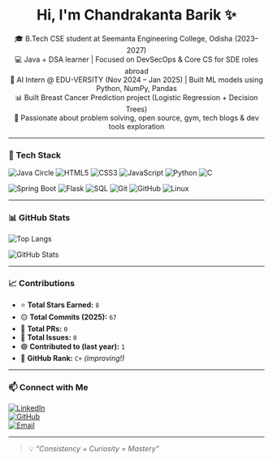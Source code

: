 <h1 align="center">Hi, I'm Chandrakanta Barik ✨</h1>

<p align="center">
🎓 B.Tech CSE student at Seemanta Engineering College, Odisha (2023–2027) <br/>
💻 Java + DSA learner | Focused on DevSecOps & Core CS for SDE roles abroad <br/>
🤖 AI Intern @ EDU-VERSITY (Nov 2024 – Jan 2025) | Built ML models using Python, NumPy, Pandas <br/>
📊 Built Breast Cancer Prediction project (Logistic Regression + Decision Trees) <br/>
🧠 Passionate about problem solving, open source, gym, tech blogs & dev tools exploration
</p>

---

### 🧰 Tech Stack

![Java Circle](https://img.shields.io/badge/Java-Circle-orange?style=for-the-badge&logo=openjdk&logoColor=white&labelColor=black)
![HTML5](https://img.shields.io/badge/HTML5-E34F26?style=for-the-badge&logo=html5&logoColor=white)
![CSS3](https://img.shields.io/badge/CSS3-1572B6?style=for-the-badge&logo=css3&logoColor=white)
![JavaScript](https://img.shields.io/badge/JavaScript-F7DF1E?style=for-the-badge&logo=javascript&logoColor=black)
![Python](https://img.shields.io/badge/Python-3776AB?style=for-the-badge&logo=python&logoColor=white)
![C](https://img.shields.io/badge/C-00599C?style=for-the-badge&logo=c&logoColor=white)

![Spring Boot](https://img.shields.io/badge/Spring_Boot-6DB33F?style=for-the-badge&logo=springboot&logoColor=white)
![Flask](https://img.shields.io/badge/Flask-000000?style=for-the-badge&logo=flask&logoColor=white)
![SQL](https://img.shields.io/badge/SQL-CC2927?style=for-the-badge&logo=postgresql&logoColor=white)
![Git](https://img.shields.io/badge/Git-F05032?style=for-the-badge&logo=git&logoColor=white)
![GitHub](https://img.shields.io/badge/GitHub-121013?style=for-the-badge&logo=github&logoColor=white)
![Linux](https://img.shields.io/badge/Linux-FCC624?style=for-the-badge&logo=linux&logoColor=black)

---

### 📊 GitHub Stats

![Top Langs](https://github-readme-stats.vercel.app/api/top-langs/?username=Secret371&layout=compact&theme=tokyonight)
  
![GitHub Stats](https://github-readme-stats.vercel.app/api?username=Secret371&show_icons=true&theme=tokyonight&count_private=true)

---

### 📈 Contributions

- ⭐ **Total Stars Earned:** `8`
- 🟡 **Total Commits (2025):** `67`
- 🔵 **Total PRs:** `0`
- 🔴 **Total Issues:** `0`
- 🟣 **Contributed to (last year):** `1`
- 🧮 **GitHub Rank:** `C+` *(improving!)*

---

### 📫 Connect with Me

[![LinkedIn](https://img.shields.io/badge/LinkedIn-ck--barik-0077B5?style=for-the-badge&logo=linkedin&logoColor=white)](https://www.linkedin.com/in/ck-barik)  
[![GitHub](https://img.shields.io/badge/GitHub-Secret371-100000?style=for-the-badge&logo=github&logoColor=white)](https://github.com/Secret371)  
[![Email](https://img.shields.io/badge/Email-chandrakantabarik66@gmail.com-D14836?style=for-the-badge&logo=gmail&logoColor=white)](mailto:chandrakantabarik66@gmail.com)

---

> 💡 _“Consistency + Curiosity = Mastery”_

